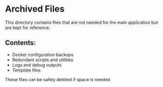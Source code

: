 # Archived Files

This directory contains files that are not needed for the main application but are kept for reference.

## Contents:
- Docker configuration backups
- Redundant scripts and utilities
- Logs and debug outputs
- Template files

These files can be safely deleted if space is needed.
